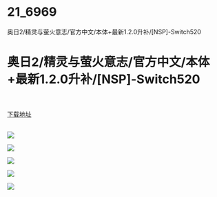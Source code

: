 # 21_6969
奥日2/精灵与萤火意志/官方中文/本体+最新1.2.0升补/[NSP]-Switch520
# 奥日2/精灵与萤火意志/官方中文/本体+最新1.2.0升补/[NSP]-Switch520
 <br/></br>
[下载地址](https://www.switch520.cc/article/6969 "下载地址")
<br/></br>

<p><span><strong><img src="https://www.switch520.cc/muke_img/upload_art_editor_20200918-1_49bfab6f668affb0fc1155530bc703ba.jpg"></strong></span></p>
<p><span><strong><img src="https://www.switch520.cc/muke_img/upload_art_editor_20200918-1_e1311ffb859d3fa68c166b256e0ee84a.jpg"></strong></span></p>
<p><span><strong><img src="https://www.switch520.cc/muke_img/upload_art_editor_20200918-1_d3d80b54c3b13c8961fea7131529ada2.jpg"></strong></span></p>
<p><span><strong><img src="https://www.switch520.cc/muke_img/upload_art_editor_20200918-1_f082240acc9ca9007513245dcec87361.jpg"></strong></span></p>
<p><span><strong><img src="https://www.switch520.cc/muke_img/upload_art_editor_20200918-1_02a1958615a3985f2c6764317893fd55.jpg"></strong></span></p>
<p></p>
<p></p>
<p></p>
